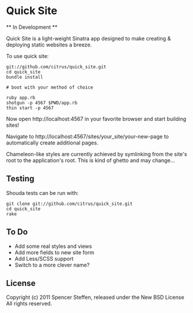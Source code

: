 Quick Site
==========

** In Development **

Quick Site is a light-weight Sinatra app designed to make creating & deploying static websites a breeze.

To use quick site:

    git://github.com/citrus/quick_site.git
    cd quick_site
    bundle install
    
    # boot with your method of choice
    
    ruby app.rb
    shotgun -p 4567 $PWD/app.rb
    thin start -p 4567


Now open http://localhost:4567 in your favorite browser and start building sites!

Navigate to http://localhost:4567/sites/your_site/your-new-page to automatically create additional pages.


Chameleon-like styles are currently achieved by symlinking from the site's root to the application's root. This is kind of ghetto and may change...



Testing
-------

Shouda tests can be run with:

    git clone git://github.com/citrus/quick_site.git
    cd quick_site
    rake



To Do
-----

* Add some real styles and views
* Add more fields to new site form
* Add Less/SCSS support
* Switch to a more clever name?


License
-------

Copyright (c) 2011 Spencer Steffen, released under the New BSD License All rights reserved.
